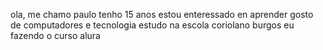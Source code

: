 ola, me chamo paulo 
tenho 15 anos
estou enteressado en aprender
gosto de computadores e tecnologia
estudo na escola coriolano burgos
eu fazendo o curso alura

<!---
pauloplinio08/pauloplinio08 is a ✨ special ✨ repository because its `README.md` (this file) appears on your GitHub profile.
You can click the Preview link to take a look at your changes.
--->
